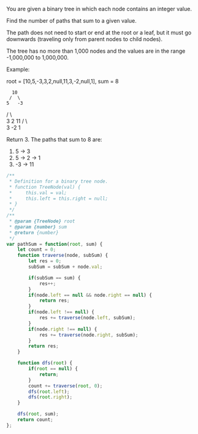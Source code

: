 You are given a binary tree in which each node contains an integer value.

Find the number of paths that sum to a given value.

The path does not need to start or end at the root or a leaf, but it must go downwards (traveling only from parent nodes to child nodes).

The tree has no more than 1,000 nodes and the values are in the range -1,000,000 to 1,000,000.

Example:

root = [10,5,-3,3,2,null,11,3,-2,null,1], sum = 8

      10
     /  \
    5   -3
   / \    \
  3   2   11
 / \   \
3  -2   1

Return 3. The paths that sum to 8 are:

1.  5 -> 3
2.  5 -> 2 -> 1
3. -3 -> 11

```js
/**
 * Definition for a binary tree node.
 * function TreeNode(val) {
 *     this.val = val;
 *     this.left = this.right = null;
 * }
 */
/**
 * @param {TreeNode} root
 * @param {number} sum
 * @return {number}
 */
var pathSum = function(root, sum) {
    let count = 0;
    function traverse(node, subSum) {
        let res = 0;
        subSum = subSum + node.val;

        if(subSum == sum) {
            res++;
        }
        if(node.left == null && node.right == null) {
            return res;
        }
        if(node.left !== null) {
            res += traverse(node.left, subSum);
        }
        if(node.right !== null) {
            res += traverse(node.right, subSum);
        }
        return res;
    }

    function dfs(root) {
        if(root == null) {
            return;
        }
        count += traverse(root, 0);
        dfs(root.left);
        dfs(root.right);
    }

    dfs(root, sum);
    return count;
};
```
